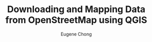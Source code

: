 ---
  audience: "other"
  author: "Eugene Chong"
  description: "This tutorial is an introduction to downloading and mapping data from OpenStreetMap using QGIS. OpenStreetMap, or OSM, is a free, editable map of the world created and edited entirely by volunteer contributors known as mappers. QGIS is a free, open-source geographic information system (GIS) application that allows users to view, edit, visualize, and analyze geographic data. This tutorial is intended to guide a complete beginner to OpenStreetMap and GIS software through the process of downloading OSM data and creating a simple, informative map."
  difficulty: "beginner"
  date_posted: "2020-08-20"
  osm_username: "echong91"
  filename: "1597972064031-OSM-QGIS-tutorial.pdf"
  group: ""
  layout: "project"
  preparation_time: "two_to_four_hours"
  project_time: "two_to_four_hours"
  tags: 
    - "Cities and Urban Land Use"
  thumbnail: "1597972011599-Tutorial preview.png"
  title: "Downloading and Mapping Data from OpenStreetMap using QGIS"
  type: "desktop"
  url: "2020-08-20-320060"

---